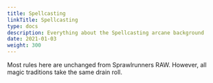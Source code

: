 ```yaml
---
title: Spellcasting
linkTitle: Spellcasting
type: docs
description: Everything about the Spellcasting arcane background
date: 2021-01-03
weight: 300
---
```


Most rules here are unchanged from Sprawlrunners RAW. However, all magic traditions take the same drain roll.

